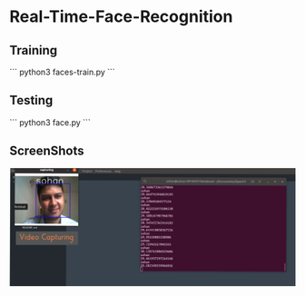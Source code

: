 # Real-Time-Face-Recognition
<h2>Training </h2>
```
python3 faces-train.py
```

<h2>Testing </h2>
```
python3 face.py
```

<h2>ScreenShots</h2>
<img src="https://github.com/sohanur-it/Real-Time-Face-Recognition/blob/master/Video-Capturing.png"><br><br>
